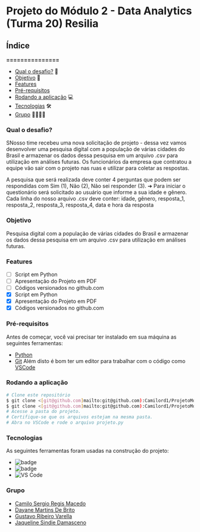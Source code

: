 # Projeto do Módulo 2 - Data Analytics (Turma 20) Resilia
## Índice
**===============**
- [Qual o desafio?](#qual-o-desafio) 🚨
- [Objetivo](#objetivo) 🚀 
- [Features](#features)
- [Pré-requisitos](#pré-requisitos)
- [Rodando a aplicação](#rodando-a-aplicação) 💻
- [Tecnologias](#tecnologias) 🛠
- [Grupo](#grupo) 👨‍💻👩‍💻
### **Qual o desafio?**
 SNosso time recebeu uma nova solicitação de projeto - dessa vez vamos desenvolver
uma pesquisa digital com a população de várias cidades do Brasil e armazenar os
dados dessa pesquisa em um arquivo .csv para utilização em análises futuras. Os
funcionários da empresa que contratou a equipe vão sair com o projeto nas ruas e
utilizar para coletar as respostas.

A pesquisa que será realizada deve conter 4 perguntas  que podem ser respondidas com Sim (1), Não (2),
Não sei responder (3).
➔ Para iniciar o questionário será solicitado ao usuário que informe a sua idade e
gênero. Cada linha do nosso arquivo .csv deve conter: idade, gênero, resposta_1,
resposta_2, resposta_3, resposta_4, data e hora da resposta

### **Objetivo**
Pesquisa digital com a população de várias cidades do Brasil e armazenar os
dados dessa pesquisa em um arquivo .csv para utilização em análises futuras.



### **Features**
- [ ] Script em Python
- [ ] Apresentação do Projeto em PDF
- [ ] Códigos versionados no github.com
- [x] Script em Python
- [x] Apresentação do Projeto em PDF
- [x] Códigos versionados no github.com

### **Pré-requisitos**
 Antes de começar, você vai precisar ter instalado em sua máquina as seguintes ferramentas:
- [Python](https://www.python.org)
- [Git](https://git-scm.com)
Além disto é bom ter um editor para trabalhar com o código como [VSCode](https://code.visualstudio.com/)
### **Rodando a aplicação**
```bash
# Clone este repositório
$ git clone <[git@github.com]mailto:git@github.com):Camilord1/ProjetoMod2>
$ git clone <[git@github.com]mailto:git@github.com):Camilord1/ProjetoMod2>
# Acesse a pasta do projeto.
# Certifique-se que os arquivos estejam na mesma pasta.
# Abra no VSCode e rode o arquivo projeto.py
```

### **Tecnologias**
As seguintes ferramentas foram usadas na construção do projeto:
- ![badge](https://img.shields.io/badge/python-v3.10.4-yellow)
- ![badge](https://img.shields.io/badge/Python-v3.8.8-yellow)
- ![VS Code](https://img.shields.io/badge/Visual%20Studio-Code-yellow)

### **Grupo**

- [Camilo Sergio Regis Macedo](https://github.com/Camilord1)
- [Dayane Martins De Brito](https://github.com/DayBrito)
- [Gustavo Ribeiro Varella](https://github.com/gustavovarella)
- [Jaqueline Sindie Damasceno](https://github.com/jaquelinesindie)
